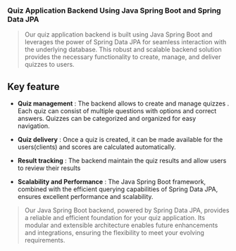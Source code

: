 ### Quiz Application Backend Using Java Spring Boot and Spring Data JPA

> Our quiz application backend is built using Java Spring Boot and leverages the power of Spring Data JPA for seamless interaction with the underlying database. This robust and scalable backend solution provides the necessary functionality to create, manage, and deliver quizzes to users.

## Key feature

-  **Quiz management** : The backend allows to create and manage quizzes . Each quiz can consist of multiple questions with options and correct answers. Quizzes can be categorized and organized for easy navigation.

-  **Quiz delivery** : Once a quiz is created, it can be made available for the users(clients) and scores are calculated automatically.

-  **Result tracking** : The backend maintain the quiz results and allow users to review their results

-  **Scalability and Performance** :  The Java Spring Boot framework, combined with the efficient querying capabilities of Spring Data JPA, ensures excellent performance and scalability. 

> Our Java Spring Boot backend, powered by Spring Data JPA, provides a reliable and efficient foundation for your quiz application. Its modular and extensible architecture enables future enhancements and integrations, ensuring the flexibility to meet your evolving requirements.
